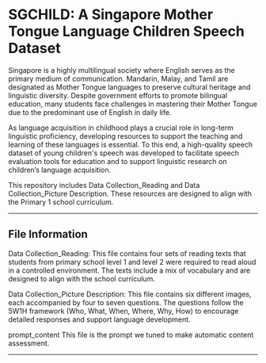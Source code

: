 # SGCHILD: A Singapore Mother Tongue Language Children Speech Dataset

Singapore is a highly multilingual society where English serves as the primary medium of communication. Mandarin, Malay, and Tamil are designated as Mother Tongue languages to preserve cultural heritage and linguistic diversity. Despite government efforts to promote bilingual education, many students face challenges in mastering their Mother Tongue due to the predominant use of English in daily life.

As language acquisition in childhood plays a crucial role in long-term linguistic proficiency, developing resources to support the teaching and learning of these languages is essential. To this end, a high-quality speech dataset of young children's speech was developed to facilitate speech evaluation tools for education and to support linguistic research on children’s language acquisition.

This repository includes Data Collection_Reading and Data Collection_Picture Description. These resources are designed to align with the Primary 1 school curriculum.

---

## File Information

Data Collection_Reading:
This file contains four sets of reading texts that students from primary school level 1 and level 2 were required to read aloud in a controlled environment. The texts include a mix of vocabulary and are designed to align with the school curriculum.

Data Collection_Picture Description:
This file contains six different images, each accompanied by four to seven questions. The questions follow the 5W1H framework (Who, What, When, Where, Why, How) to encourage detailed responses and support language development.

prompt_content
This file is the prompt we tuned to make automatic content assessment.

---
